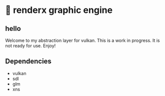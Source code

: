 
# 🧬 renderx graphic engine

## hello

Welcome to my abstraction layer for vulkan. This is a work in progress. It is not ready for use.
Enjoy!

## Dependencies

- vulkan
- sdl
- glm
- xns




